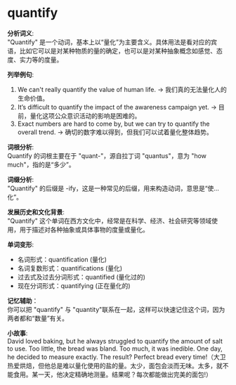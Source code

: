 # quantify

**分析词义**:  
"Quantify" 是一个动词，基本上以“量化”为主要含义。具体用法是看对应的宾语，比如它可以是对某种物质的量的确定，也可以是对某种抽象概念如感觉、态度、实力等的度量。

  

**列举例句**:

  

1.  We can't really quantify the value of human life. -> 我们真的无法量化人的生命价值。
2.  It’s difficult to quantify the impact of the awareness campaign yet. -> 目前，量化这项公众意识活动的影响是困难的。
3.  Exact numbers are hard to come by, but we can try to quantify the overall trend. -> 确切的数字难以得到，但我们可以试着量化整体趋势。

  

**词根分析**:  
Quantify 的词根主要在于 "quant-"，源自拉丁词 "quantus"，意为 "how much"，指的是“多少”。

  

**词缀分析**:  
"Quantify" 的后缀是 -ify，这是一种常见的后缀，用来构造动词，意思是“使…化”。

  

**发展历史和文化背景**:  
"Quantify" 这个单词在西方文化中，经常是在科学、经济、社会研究等领域使用，用于描述对各种抽象或具体事物的度量或量化。

  

**单词变形**:

  

*   名词形式：quantification (量化)
*   名词复数形式：quantifications (量化)
*   过去式及过去分词形式：quantified (量化过的)
*   现在分词形式：quantifying (正在量化的)

  

**记忆辅助**：  
你可以把 "quantify" 与 "quantity"联系在一起，这样可以快速记住这个词，因为两者都和“数量”有关。

  

**小故事**:  
David loved baking, but he always struggled to quantify the amount of salt to use. Too little, the bread was bland. Too much, it was inedible. One day, he decided to measure exactly. The result? Perfect bread every time!（大卫热爱烘焙，但他总是难以量化使用的盐的量。太少，面包会淡而无味。太多，就不能食用。某一天，他决定精确地测量。结果呢？每次都能做出完美的面包!）
